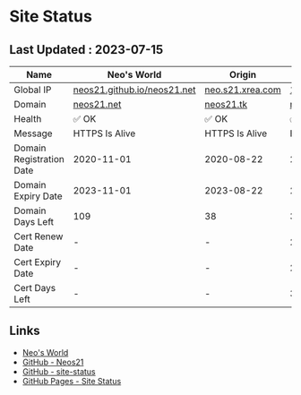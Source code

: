 # Site Status


## Last Updated : 2023-07-15

| Name | Neo's World | Origin | OCI 1 |
|------|---|---|---|
| Global IP                | [neos21.github.io/neos21.net](http://neos21.github.io/neos21.net/) | [neo.s21.xrea.com](http://neo.s21.xrea.com/) | [140.238.56.203](http://140.238.56.203/) |
| Domain                   | [neos21.net](https://neos21.net/) | [neos21.tk](https://neos21.tk/) | [neos21-oci.cf](https://neos21-oci.cf/) |
| Health                   | ✅ OK | ✅ OK | ✅ OK |
| Message                  | HTTPS Is Alive | HTTPS Is Alive | HTTPS Is Alive |
| Domain Registration Date | 2020-11-01 | 2020-08-22 | 2020-08-22 |
| Domain Expiry Date       | 2023-11-01 | 2023-08-22 | 2023-08-22 |
| Domain Days Left         | 109 | 38 | 38 |
| Cert Renew Date          | - | - | 2023-07-01 |
| Cert Expiry Date         | - | - | 2023-08-19 |
| Cert Days Left           | - | - | 35 |


## Links

- [Neo's World](https://neos21.net/)
- [GitHub - Neos21](https://github.com/Neos21/)
- [GitHub - site-status](https://github.com/Neos21/site-status)
- [GitHub Pages - Site Status](https://neos21.github.io/site-status/)
